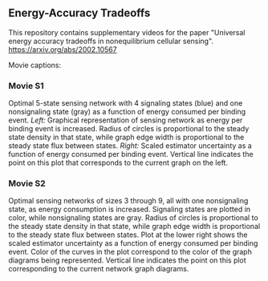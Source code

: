 ## Energy-Accuracy Tradeoffs 

This repository contains supplementary videos for the paper "Universal energy accuracy tradeoffs in nonequilibrium cellular sensing".
https://arxiv.org/abs/2002.10567

Movie captions:

### Movie S1

Optimal 5-state sensing network with 4 signaling states (blue) and one nonsignaling state (gray) as a function of energy consumed per binding event.
*Left:*  Graphical representation of sensing network as energy per binding event is increased.  Radius of circles is proportional to the steady state density in that state, while graph edge width is proportional to the steady state flux between states.  *Right:*  Scaled estimator uncertainty as a function of energy consumed per binding event.  Vertical line indicates the point on this plot that corresponds to the current graph on the left.  

### Movie S2

Optimal sensing networks of sizes 3 through 9, all with one nonsignaling state, as energy consumption is increased.  Signaling states are plotted in color, while nonsignaling states are gray.  Radius of circles is proportional to the steady state density in that state, while graph edge width is proportional to the steady state flux between states.  Plot at the lower right shows the scaled estimator uncertainty as a function of energy consumed per binding event.  Color of the curves in the plot correspond to the color of the graph diagrams being represented.  Vertical line indicates the point on this plot corresponding to the current network graph diagrams.   
